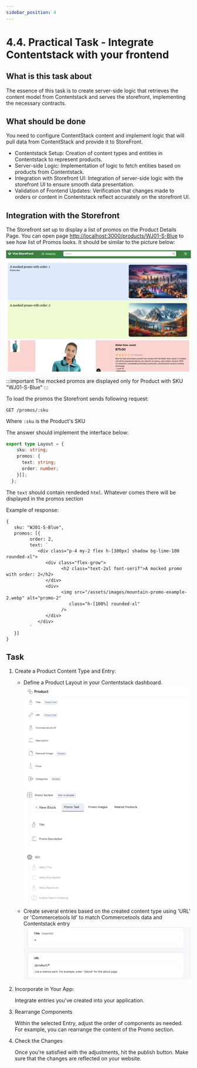 ```yaml
---
sidebar_position: 4
---
```


# 4.4. Practical Task - Integrate Contentstack with your frontend

## What is this task about

The essence of this task is to create server-side logic that retrieves the content model from Contentstack and serves the storefront, implementing the necessary contracts.


## What should be done

You need to configure ContentStack content and implement logic that will pull data from ContentStack and provide it to StoreFront.

- Contentstack Setup: Creation of content types and entities in Contentstack to represent products.
- Server-side Logic: Implementation of logic to fetch entities based on products from Contentstack.
- Integration with Storefront UI: Integration of server-side logic with the storefront UI to ensure smooth data presentation.
- Validation of Frontend Updates: Verification that changes made to orders or content in Contentstack reflect accurately on the storefront UI.


## Integration with the Storefront

The Storefront set up to display a list of promos on the Product Details Page. You can open page [http://localhost:3000/products/WJ01-S-Blue](http://localhost:3000/products/WJ01-S-Blue) to see how list of Promos looks. It should be similar to the picture below:

![Promos Example](assets/promos-mocked.png)

:::important
The mocked promos are displayed only for Product with SKU "WJ01-S-Blue" 
:::

To load the promos the Storefront sends following request:
```
GET /promos/:sku
```
Where `:sku` is the Product's SKU

The answer should implement the interface below:
```typescript
export type Layout = {
    sku: string;
    promos: {
      text: string;
      order: number;
    }[];
  };
```

The `text` should contain rendeded `html`. Whatever comes there will be displayed in the promos section

Example of response:
```
{
   sku: "WJ01-S-Blue",
   promos: [{
         order: 2,
         text: `
            <div class="p-4 my-2 flex h-[300px] shadow bg-lime-100 rounded-xl">
               <div class="flex-grow">
                     <h2 class="text-2xl font-serif">A mocked promo with order: 2</h2>
               </div>
               <div>
                     <img src="/assets/images/mountain-promo-example-2.webp" alt="promo-2" 
                        class="h-[100%] rounded-xl"
                     />
               </div>
            </div>
         `
   }]
}
```


## Task 

1. Create a Product Content Type and Entry:
   - Define a Product Layout in your Contentstack dashboard.
   ![product-layout-1.png](assets/product-layout-1.png) ![product-layout-2.png](assets/product-layout-2.png)
   - Create several entries based on the created content type using 'URL' or 'Commercetools Id' to match Commercetools data and Contentstack entry
   ![slug-field.png](assets/slug-field.png)

2. Incorporate in Your App:

   Integrate entries you've created into your application. 


3. Rearrange Components

   Within the selected Entry, adjust the order of components as needed. For example, you can rearrange the content of the Promo section.

4. Check the Changes

   Once you're satisfied with the adjustments, hit the publish button. Make sure that the changes are reflected on your website.

